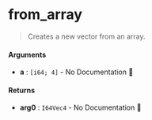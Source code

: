# from\_array

>  Creates a new vector from an array.

#### Arguments

- **a** : `[i64; 4]` \- No Documentation 🚧

#### Returns

- **arg0** : `I64Vec4` \- No Documentation 🚧